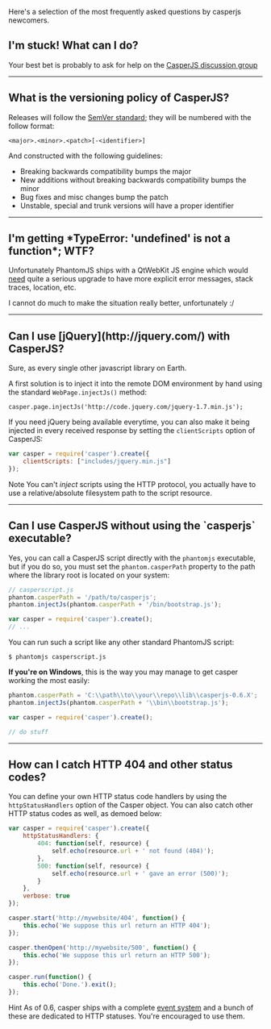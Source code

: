 Here's a selection of the most frequently asked questions by casperjs
newcomers.

<h2 id="faq-help">I'm stuck! What can I do?</h2>

Your best bet is probably to ask for help on the [CasperJS discussion
group](https://groups.google.com/forum/#!forum/casperjs)

* * * * *

<h2 id="faq-versioning">What is the versioning policy of CasperJS?</h2>

Releases will follow the [SemVer standard](http://semver.org/); they
will be numbered with the follow format:

```
<major>.<minor>.<patch>[-<identifier>]
```

And constructed with the following guidelines:

- Breaking backwards compatibility bumps the major
- New additions without breaking backwards compatibility bumps the minor
- Bug fixes and misc changes bump the patch
- Unstable, special and trunk versions will have a proper identifier

* * * * *

<h2 id="faq-typeerror">I'm getting *TypeError: 'undefined' is not a function*; WTF?</h2>

Unfortunately PhantomJS ships with a QtWebKit JS engine which would
[need](http://code.google.com/p/phantomjs/issues/detail?id=336) quite a
serious upgrade to have more explicit error messages, stack traces,
location, etc.

I cannot do much to make the situation really better, unfortunately :/

* * * * *

<h2 id="faq-jquery">Can I use [jQuery](http://jquery.com/) with CasperJS?</h2>

Sure, as every single other javascript library on Earth.

A first solution is to inject it into the remote DOM environment by
hand using the standard `WebPage.injectJs()` method:

    casper.page.injectJs('http://code.jquery.com/jquery-1.7.min.js');

If you need jQuery being available everytime, you can also make it being
injected in every received response by setting the `clientScripts`
option of CasperJS:

```javascript
var casper = require('casper').create({
    clientScripts: ["includes/jquery.min.js"]
});
```

<span class="label label-info">Note</span>
You can't *inject* scripts using the HTTP protocol, you actually have to use
a relative/absolute filesystem path to the script resource.

* * * * *

<h2 id="faq-executable">Can I use CasperJS without using the `casperjs` executable?</h2>

Yes, you can call a CasperJS script directly with the `phantomjs`
executable, but if you do so, you must set the `phantom.casperPath`
property to the path where the library root is located on your system:

```javascript
// casperscript.js
phantom.casperPath = '/path/to/casperjs';
phantom.injectJs(phantom.casperPath + '/bin/bootstrap.js');

var casper = require('casper').create();
// ...
```

You can run such a script like any other standard PhantomJS script:

```
$ phantomjs casperscript.js
```

**If you're on Windows**, this is the way you may manage to get casper working
the most easily:

```javascript
phantom.casperPath = 'C:\\path\\to\\your\\repo\\lib\\casperjs-0.6.X';
phantom.injectJs(phantom.casperPath + '\\bin\\bootstrap.js');

var casper = require('casper').create();

// do stuff
```

* * * * *

<h2 id="faq-httpstatuses">How can I catch HTTP 404 and other status codes?</h2>

You can define your own HTTP status code handlers by using the
`httpStatusHandlers` option of the Casper object. You can also catch
other HTTP status codes as well, as demoed below:

```javascript
var casper = require('casper').create({
    httpStatusHandlers: {
        404: function(self, resource) {
            self.echo(resource.url + ' not found (404)');
        },
        500: function(self, resource) {
            self.echo(resource.url + ' gave an error (500)');
        }
    },
    verbose: true
});

casper.start('http://mywebsite/404', function() {
    this.echo('We suppose this url return an HTTP 404');
});

casper.thenOpen('http://mywebsite/500', function() {
    this.echo('We suppose this url return an HTTP 500');
});

casper.run(function() {
    this.echo('Done.').exit();
});
```

<span class="label label-info">Hint</span> As of 0.6, casper ships with a
complete [event system](#events-filters) and a bunch of these are dedicated to
HTTP statuses. You're encouraged to use them.
